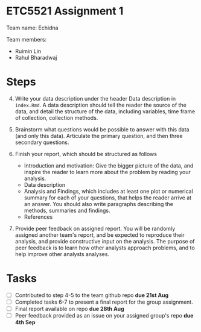 # ETC5521 Assignment 1 

Team name: Echidna

Team members:

* Ruimin Lin
* Rahul Bharadwaj

# Steps

4. Write your data description under the header Data description in `index.Rmd`. A data description should tell the reader the source of the data, and detail the structure of the data, including variables, time frame of collection, collection methods. 

5. Brainstorm what questions would be possible to answer with this data (and only this data). Articulate the primary question, and then three secondary questions. 

6. Finish your report, which should be structured as follows
    - Introduction and motivation: Give the bigger picture of the data, and inspire the reader to learn more about the problem by reading your analysis. 
    - Data description
    - Analysis and Findings, which includes at least one plot or numerical summary for each of your questions, that helps the reader arrive at an answer. You should also write paragraphs describing the methods, summaries and findings. 
    - References

7.  Provide peer feedback on assigned report. You will be randomly assigned another team's report, and be expected to reproduce their analysis, and provide constructive input on the analysis. The purpose of peer feedback is to learn how other analysts approach problems, and to help improve other analysts analyses. 



# Tasks


- [ ] Contributed to step 4-5 to the team github repo **due 21st Aug**
- [ ] Completed tasks 6-7 to present a final report for the group assignment.
- [ ] Final report available on repo **due 28th Aug**
- [ ] Peer feedback provided as an issue on your assigned group's repo **due 4th Sep**
